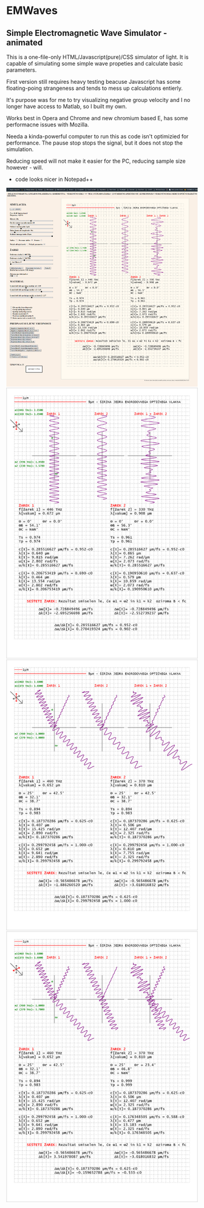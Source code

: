 # EMWaves


## Simple Electromagnetic Wave Simulator - animated


This is a one-file-only HTML/Javascript(pure)/CSS simulator of light. It is capable of simulating some simple wave propeties and calculate basic parameters.

First version still requires heavy testing beacuse Javascript has some floating-poing strangeness and tends to mess up calculations entierly.

It's purpose was for me to try visualizing negative group velocity and I no longer have access to Matlab, so I built my own. 

Works best in Opera and Chrome and new chromium based E, has some performacne issues with Mozilla. 

Needa a kinda-powerful computer to run this as code isn't optimizied for performance. The pause stop stops the signal, but it does not stop the simulation. 

Reducing speed will not make it easier for the PC, reducing sample size however - will.

- code looks nicer in Notepad++

<img src="screenshots/screenshot2.png" alt="Screenshot2">
<img src="screenshots/screenshot1.png" alt="Screenshot1">
<img src="screenshots/screenshot3.png" alt="Screenshot3">
<img src="screenshots/screenshot4.png" alt="Screenshot4">

